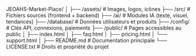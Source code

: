 JEOAHS-Market-Place/
│
├── /assets/                # Images, logos, icônes
├── /src/                   # Fichiers sources (frontend + backend)
├── /ai/                    # Modules IA (texte, visuel, tendances)
├── /database/              # Données utilisateurs et produits
├── /config/                # Clés API, connexions, paiements
├── /public/                # Pages accessibles au public
│   ├── index.html
│   ├── faq.html
│   ├── pricing.html
│   └── support.html
│
├── README.md               # Documentation principale
└── LICENSE.txt             # Droits et propriété du projet

